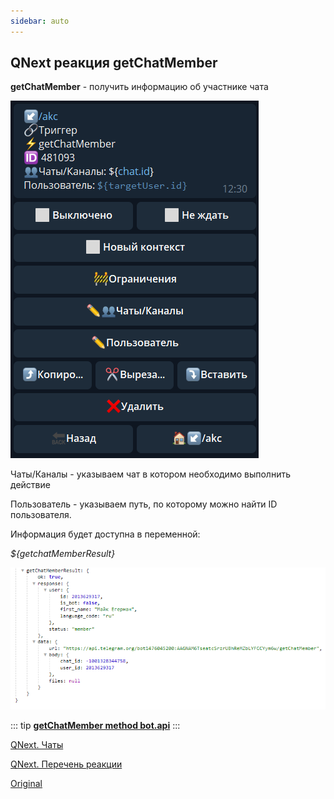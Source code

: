 ```yaml
---
sidebar: auto
---
```


## QNext реакция getChatMember

**getChatMember** - получить информацию об участнике чата

![](./1.png)

Чаты/Каналы - указываем чат в котором необходимо выполнить действие

Пользователь - указываем путь, по которому можно найти ID пользователя.

Информация будет доступна в переменной:

_${getchatMemberResult}_

![](./2.png)


::: tip
[**getChatMember method bot.api**](https://core.telegram.org/bots/api#getchatmember)
:::



[QNext. Чаты](/docs-test/ph/admin/chat-about)

[QNext. Перечень реакции](/docs-test/ph/reactions)



[Original](https://telegra.ph/QNext-admin-reaction-getChatMember-01-06)